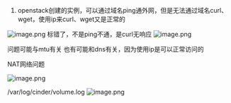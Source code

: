 1. openstack创建的实例，可以通过域名ping通外网，但是无法通过域名curl、wget，使用ip来curl、wget又是正常的

![image.png](https://notes-ming.oss-cn-beijing.aliyuncs.com/images/20250402022131533.png)
标错了，不是ping不通，是curl无响应
![image.png](https://notes-ming.oss-cn-beijing.aliyuncs.com/images/20250402021710861.png)

问题可能与mtu有关
也有可能和dns有关，因为使用ip是可以正常访问的

NAT网络问题

![image.png](https://notes-ming.oss-cn-beijing.aliyuncs.com/images/20250403010711339.png)


/var/log/cinder/volume.log
![image.png](https://notes-ming.oss-cn-beijing.aliyuncs.com/images/20250403062553400.png)
